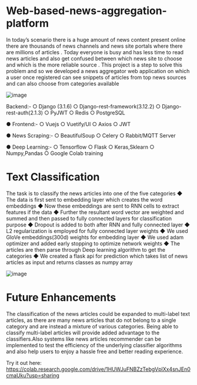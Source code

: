 # Web-based-news-aggregation-platform

In today’s scenario there is a huge amount of news content present online there are thousands of
news channels and news site portals where there are millions of articles . Today everyone is busy
and has less time to read news articles and also get confused between which news site to choose
and which is the more reliable source . This project is a step to solve this problem and so we
developed a news aggregator web application on which a user once registered can see snippets of
articles from top news sources and can also choose from categories available
 
 
![image](https://user-images.githubusercontent.com/52206701/115846824-ebbf2680-a43f-11eb-9dd6-b6b93d1b80cc.png)


Backend:-
○ Django (3.1.6)
○ Django-rest-framework(3.12.2)
○ Django-rest-auth(2.1.3)
○ PyJWT
○ Redis
○ PostgreSQL

● Frontend:-
○ Vuejs
○ Vuetify/UI
○ Axios
○ JWT

● News Scraping:-
○ BeautifulSoup
○ Celery
○ Rabbit/MQTT Server

● Deep Learning:-
○ Tensorflow
○ Flask
○ Keras,Sklearn
○ Numpy,Pandas
○ Google Colab training



# Text Classification

The task is to classify the news articles into one of the five categories
◆ The data is first sent to embedding layer which creates the word embeddings
◆ Now these embeddings are sent to RNN cells to extract features if the data
◆ Further the resultant word vector are weighted and summed and then passed to
fully connected layers for classification purpose
◆ Dropout is added to both after RNN and fully connected layer
◆ L2 regularization is employed for fully connected layer weights
◆ We used GloVe embeddings(300d) weights for embedding layer
◆ We used adam optimizer and added early stopping to optimize network weights
◆ The articles are then parse through Deep learning algorithm to get the categories
◆ We created a flask api for prediction which takes list of news articles as input and
returns classes as numpy array

![image](https://user-images.githubusercontent.com/52206701/115847103-393b9380-a440-11eb-84f9-f52c863e83fe.png)



# Future Enhancements
The classification of the news articles could be expanded to multi-label text articles, as
there are many news articles that do not belong to a single category and are instead a
mixture of various categories. Being able to classify multi-label articles will provide
added advantage to the classifiers.Also systems like news articles recommender can be
implemented to test the efficiency of the underlying classifier algorithms and also help
users to enjoy a hassle free and better reading experience.


Try it out here: https://colab.research.google.com/drive/1HUWJuFNBZzTebgVplXx4snJEn0cmaUku?usp=sharing
